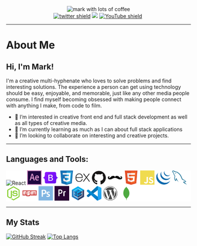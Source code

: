 <div id="header" align="center">
  <img src="https://user-images.githubusercontent.com/112417090/196089857-bc426d38-c4cf-44c5-9264-d2d334ef75b1.jpg" alt="mark with lots of coffee" width="100"/>

<div id="badges">
  <a href="https://twitter.com/markgardneratx"><img src="https://img.shields.io/twitter/url?url=https%3A%2F%2Ftwitter.com%2Fmarkgardneratx" alt="twitter shield"></a>
 <a href="https://www.linkedin.com/in/mark-gardner-2b214817/"><img src="https://img.shields.io/badge/LinkedIn-blue?logo=linkedin&logoColor=white&style=flat"></a>
  <a href="https://youtube.com/theweirdlings"><img src="https://img.shields.io/youtube/channel/subscribers/UCV_j3wMR3-bRQeihg8n7oNQ" alt="YouTube shield"></a>
 <img src="https://komarev.com/ghpvc/MarkGATX&color=blueviolet" alt="">
  </div>
  </div>
  
  ---
<h1>About Me</h1>

<h2>Hi, I'm Mark!</h2>

I'm a creative multi-hyphenate who loves to solve problems and find interesting solutions. The experience a person can get using technology should be easy, enjoyable, and memorable, just like any other media people consume. I find myself becoming obsessed with making people connect with anything I make, from code to film.

- 👀 I’m interested in creative front end and full stack development as well as all types of creative media.
- 🌱 I’m currently learning as much as I can about full stack applications
- 💞️ I’m looking to collaborate on interesting and creative projects.

---

<h2>Languages and Tools:</h2>
<div id='tools' style="background-color:white;">
   <img src="https://github.com/devicons/devicon/blob/master/icons/react/react-plain.svg" width="40" height="40" alt="React">
    <img src="https://github.com/devicons/devicon/blob/master/icons/aftereffects/aftereffects-original.svg" width="40" height="40" alt="After Effects">
   <img src="https://github.com/devicons/devicon/blob/master/icons/bootstrap/bootstrap-original.svg" width="40" height="40" alt="Bootstrap">
   <img src="https://github.com/devicons/devicon/blob/master/icons/css3/css3-original.svg" width="40" height="40" alt="CSS3">
  <img src="https://github.com/devicons/devicon/blob/master/icons/express/express-original.svg" width="40" height="40" alt="CSS3">
   <img src="https://github.com/devicons/devicon/blob/master/icons/github/github-original.svg" width="40" height="40" alt="GitHub">
   <img src="https://github.com/devicons/devicon/blob/master/icons/handlebars/handlebars-original.svg" width="40" height="40" alt="GitHub">
   <img src="https://github.com/devicons/devicon/blob/master/icons/html5/html5-original.svg" width="40" height="40" alt="HTML5">
   <img src="https://github.com/devicons/devicon/blob/master/icons/javascript/javascript-plain.svg" width="40" height="40" alt="Javascript">
   <img src="https://github.com/devicons/devicon/blob/master/icons/jquery/jquery-original.svg" width="40" height="40" alt="JQuery">
   <img src="https://github.com/devicons/devicon/blob/master/icons/mysql/mysql-original.svg" width="40" height="40" alt="JQuery">
   <img src="https://github.com/devicons/devicon/blob/master/icons/nodejs/nodejs-original.svg" width="40" height="40" alt="Node.js">
  <img src="https://github.com/devicons/devicon/blob/master/icons/npm/npm-original-wordmark.svg" width="40" height="40" alt="Node.js">
  <img src="https://github.com/devicons/devicon/blob/master/icons/photoshop/photoshop-plain.svg" width="40" height="40" alt="Photoshop">
  <img src="https://github.com/devicons/devicon/blob/master/icons/premierepro/premierepro-plain.svg" width="40" height="40" alt="Premiere Pro">
  <img src="https://github.com/devicons/devicon/blob/master/icons/sequelize/sequelize-original.svg" width="40" height="40" alt="Premiere Pro">
  <img src="https://github.com/devicons/devicon/blob/master/icons/vscode/vscode-original.svg" width="40" height="40" alt="VS Code">
  <img src="https://github.com/devicons/devicon/blob/master/icons/wordpress/wordpress-plain.svg" width="40" height="40" alt="Wordpress">
  <img src="https://github.com/devicons/devicon/blob/master/icons/mongodb/mongodb-plain.svg" width="40" height="40" alt="MongoDB">
  </div>
  
  ---
  
  <h2> My Stats</h2>
  
[![GitHub Streak](https://streak-stats.demolab.com?user=MarkGATX&theme=onedark_duo&hide_border=true)](https://git.io/streak-stats)
[![Top Langs](https://github-readme-stats.vercel.app/api/top-langs/?username=MarkGATX&theme=onedark&layout=compact)](https://github.com/anuraghazra/github-readme-stats)


  
<!---
MarkGATX/MarkGATX is a ✨ special ✨ repository because its `README.md` (this file) appears on your GitHub profile.
You can click the Preview link to take a look at your changes.
--->

